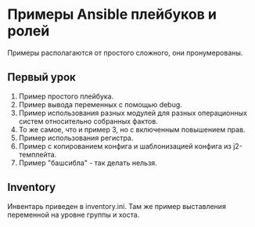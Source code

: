 # Примеры Ansible плейбуков и ролей

Примеры располагаются от простого сложного, они пронумерованы.

## Первый урок
1. Пример простого плейбука.
2. Пример вывода переменных с помощью debug.
3. Пример использования разных модулей для разных операционных систем относительно собранных фактов.
4. То же самое, что и пример 3, но с включенным повышением прав. 
5. Пример использования регистра.
6. Пример с копированием конфига и шаблонизацией конфига из j2-темплейта.
7. Пример "башсибла" - так делать нельзя.

## Inventory
Инвентарь приведен в inventory.ini. Там же пример выставления переменной на уровне группы и хоста.